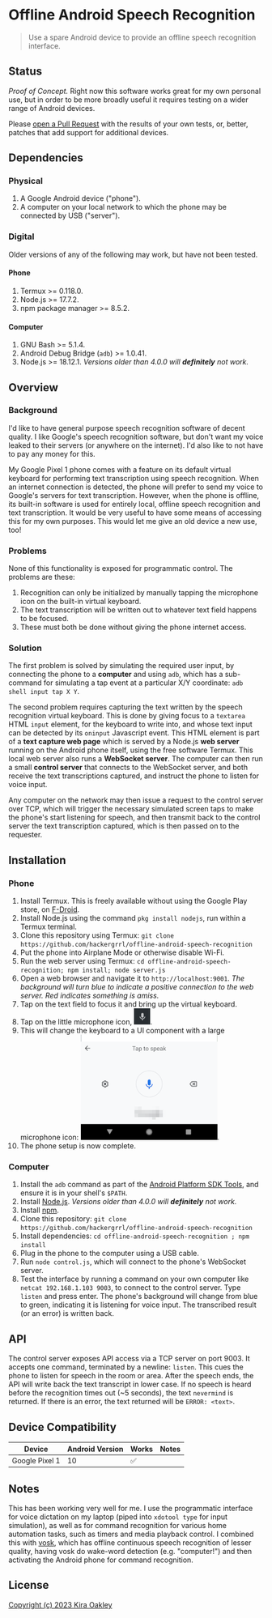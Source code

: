 # Offline Android Speech Recognition

> Use a spare Android device to provide an offline speech recognition interface.

## Status
*Proof of Concept.* Right now this software works great for my own personal use, but in order to be more broadly useful it requires testing on a wider range of Android devices.

Please [open a Pull Request][new-pr] with the results of your own tests, or, better, patches that add support for additional devices.

## Dependencies

### Physical
1. A Google Android device ("phone").
2. A computer on your local network to which the phone may be connected by USB ("server").

### Digital
Older versions of any of the following may work, but have not been tested.

#### Phone
1. Termux >= 0.118.0.
2. Node.js >= 17.7.2.
3. npm package manager >= 8.5.2.
#### Computer
1. GNU Bash >= 5.1.4.
2. Android Debug Bridge (`adb`) >= 1.0.41.
3. Node.js >= 18.12.1. *Versions older than 4.0.0 will **definitely** not work.*

## Overview
### Background
I'd like to have general purpose speech recognition software of decent quality. I like Google's speech recognition software, but don't want my voice leaked to their servers (or anywhere on the internet). I'd also like to not have to pay any money for this.

My Google Pixel 1 phone comes with a feature on its default virtual keyboard for performing text transcription using speech recognition. When an internet connection is detected, the phone will prefer to send my voice to Google's servers for text transcription. However, when the phone is offline, its built-in software is used for entirely local, offline speech recognition and text transcription. It would be very useful to have some means of accessing this for my own purposes. This would let me give an old device a new use, too!

### Problems
None of this functionality is exposed for programmatic control. The problems are these:

1. Recognition can only be initialized by manually tapping the microphone icon on the built-in virtual keyboard.
2. The text transcription will be written out to whatever text field happens to be focused.
3. These must both be done without giving the phone internet access.

### Solution
The first problem is solved by simulating the required user input, by connecting the phone to a **computer** and using `adb`, which has a sub-command for simulating a tap event at a particular X/Y coordinate: `adb shell input tap X Y`.

The second problem requires capturing the text written by the speech recognition virtual keyboard. This is done by giving focus to a `textarea` HTML `input` element, for the keyboard to write into, and whose text input can be detected by its `oninput` Javascript event. This HTML element is part of a **text capture web page** which is served by a Node.js **web server** running on the Android phone itself, using the free software Termux. This local web server also runs a **WebSocket server**. The computer can then run a small **control server** that connects to the WebSocket server, and both receive the text transcriptions captured, and instruct the phone to listen for voice input.

Any computer on the network may then issue a request to the control server over TCP, which will trigger the necessary simulated screen taps to make the phone's start listening for speech, and then transmit back to the control server the text transcription captured, which is then passed on to the requester.

## Installation
### Phone
1. Install Termux. This is freely available without using the Google Play store, on [F-Droid][f-droid].
2. Install Node.js using the command `pkg install nodejs`, run within a Termux terminal.
3. Clone this repository using Termux: `git clone https://github.com/hackergrrl/offline-android-speech-recognition`
4. Put the phone into Airplane Mode or otherwise disable Wi-Fi.
5. Run the web server using Termux: `cd offline-android-speech-recognition; npm install; node server.js`
6. Open a web browser and navigate it to `http://localhost:9001`. *The background will turn blue to indicate a positive connection to the web server. Red indicates something is amiss.*
7. Tap on the text field to focus it and bring up the virtual keyboard.
8. Tap on the little microphone icon, ![microphone icon](mic-icon.png).
9. This will change the keyboard to a UI component with a large microphone icon: ![microphone keyboard](mic-keyboard.png).
10. The phone setup is now complete.

### Computer
1. Install the `adb` command as part of the [Android Platform SDK Tools](https://developer.android.com/tools/releases/platform-tools), and ensure it is in your shell's `$PATH`.
2. Install [Node.js](https://nodejs.org/en). *Versions older than 4.0.0 will **definitely** not work.*
3. Install [npm](https://npmjs.org).
4. Clone this repository: `git clone https://github.com/hackergrrl/offline-android-speech-recognition`
5. Install dependencies: `cd offline-android-speech-recognition ; npm install`
6. Plug in the phone to the computer using a USB cable.
7. Run `node control.js`, which will connect to the phone's WebSocket server.
8. Test the interface by running a command on your own computer like `netcat 192.168.1.103 9003`, to connect to the control server. Type `listen` and press enter. The phone's background will change from blue to green, indicating it is listening for voice input. The transcribed result (or an error) is written back.

## API
The control server exposes API access via a TCP server on port 9003. It accepts one command, terminated by a newline: `listen`. This cues the phone to listen for speech in the room or area. After the speech ends, the API will write back the text transcript in lower case. If no speech is heard before the recognition times out (~5 seconds), the text `nevermind` is returned. If there is an error, the text returned will be `ERROR: <text>`.

## Device Compatibility
|Device|Android Version|Works|Notes|
|---|---|---|---|
|Google Pixel 1|10|✅||

## Notes
This has been working very well for me. I use the programmatic interface for voice dictation on my laptop (piped into `xdotool type` for input simulation), as well as for command recognition for various home automation tasks, such as timers and media playback control. I combined this with [vosk](https://alphacephei.com/vosk/), which has offline continuous speech recognition of lesser quality, having vosk do wake-word detection (e.g. "computer!") and then activating the Android phone for command recognition.

## License

[Copyright (c) 2023 Kira Oakley](LICENSE)

[f-droid]: https://f-droid.org
[new-pr]: https://github.com/hackergrrl/offline-android-speech-recognition/pulls
